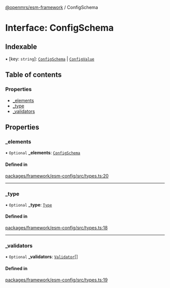 [@openmrs/esm-framework](../API.md) / ConfigSchema

# Interface: ConfigSchema

## Indexable

▪ [key: `string`]: [`ConfigSchema`](ConfigSchema.md) \| [`ConfigValue`](../API.md#configvalue)

## Table of contents

### Properties

- [\_elements](ConfigSchema.md#_elements)
- [\_type](ConfigSchema.md#_type)
- [\_validators](ConfigSchema.md#_validators)

## Properties

### \_elements

• `Optional` **\_elements**: [`ConfigSchema`](ConfigSchema.md)

#### Defined in

[packages/framework/esm-config/src/types.ts:20](https://github.com/openmrs/openmrs-esm-core/blob/master/packages/framework/esm-config/src/types.ts#L20)

___

### \_type

• `Optional` **\_type**: [`Type`](../enums/Type.md)

#### Defined in

[packages/framework/esm-config/src/types.ts:18](https://github.com/openmrs/openmrs-esm-core/blob/master/packages/framework/esm-config/src/types.ts#L18)

___

### \_validators

• `Optional` **\_validators**: [`Validator`](../API.md#validator)[]

#### Defined in

[packages/framework/esm-config/src/types.ts:19](https://github.com/openmrs/openmrs-esm-core/blob/master/packages/framework/esm-config/src/types.ts#L19)
